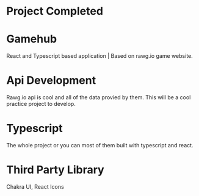 # Project Completed

# Gamehub

React and Typescript based application | Based on rawg.io game website.

# Api Development

Rawg.io api is cool and all of the data provied by them. This will be a cool practice project to develop.

# Typescript

The whole project or you can most of them built with typescript and react.

# Third Party Library

Chakra UI, React Icons
